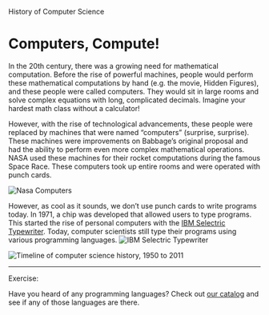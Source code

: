 History of Computer Science
# Computers, Compute!

In the 20th century, there was a growing need for mathematical computation. Before the rise of powerful machines, people would perform these mathematical computations by hand (e.g. the movie, Hidden Figures), and these people were called computers. They would sit in large rooms and solve complex equations with long, complicated decimals. Imagine your hardest math class without a calculator!

However, with the rise of technological advancements, these people were replaced by machines that were named “computers” (surprise, surprise). These machines were improvements on Babbage’s original proposal and had the ability to perform even more complex mathematical operations. NASA used these machines for their rocket computations during the famous Space Race. These computers took up entire rooms and were operated with punch cards.

![Nasa Computers](https://content.codecademy.com/programs/code-foundations-path/cs-survey/history%20of%20cs/nasa%20computers.png)

However, as cool as it sounds, we don’t use punch cards to write programs today. In 1971, a chip was developed that allowed users to type programs. This started the rise of personal computers with the [IBM Selectric Typewriter](https://en.wikipedia.org/wiki/IBM_Selectric_typewriter). Today, computer scientists still type their programs using various programming languages. ![IBM Selectric Typewriter](https://content.codecademy.com/programs/code-foundations-path/cs-survey/history%20of%20cs/IPM%20Selectric%20Typewriter.png)

![Timeline of computer science history, 1950 to 2011](https://content.codecademy.com/programs/code-foundations-path/cs-survey/history%20of%20cs/computer_science_timeline_v5.svg)

---

Exercise:

Have you heard of any programming languages? Check out [our catalog](https://www.codecademy.com/catalog/subject/all) and see if any of those languages are there.